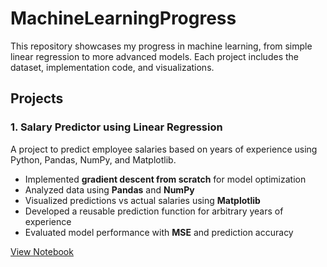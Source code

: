 # MachineLearningProgress

This repository showcases my progress in machine learning, from simple linear regression to more advanced models. Each project includes the dataset, implementation code, and visualizations.

## Projects

### 1. Salary Predictor using Linear Regression
A project to predict employee salaries based on years of experience using Python, Pandas, NumPy, and Matplotlib.

- Implemented **gradient descent from scratch** for model optimization
- Analyzed data using **Pandas** and **NumPy**
- Visualized predictions vs actual salaries using **Matplotlib**
- Developed a reusable prediction function for arbitrary years of experience
- Evaluated model performance with **MSE** and prediction accuracy

[View Notebook](SalaryPredictorProject/SalaryPredictor.ipynb)  
